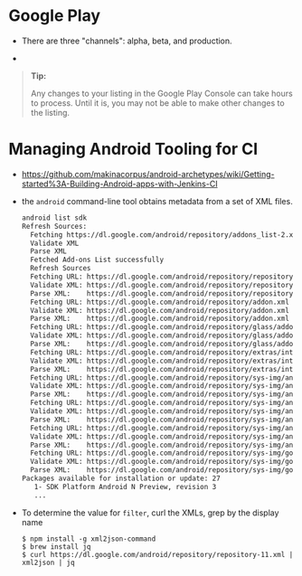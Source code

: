 

# Google Play

*  There are three "channels": alpha, beta, and production.
-  


> **Tip:**
>
> Any changes to your listing in the Google Play Console can take hours to process.  Until it is, you may not be able to make other changes to the listing.

# Managing Android Tooling for CI

* https://github.com/makinacorpus/android-archetypes/wiki/Getting-started%3A-Building-Android-apps-with-Jenkins-CI
* the `android` command-line tool obtains metadata from a set of XML files.

    ```bash
    android list sdk
    Refresh Sources:
      Fetching https://dl.google.com/android/repository/addons_list-2.xml
      Validate XML
      Parse XML
      Fetched Add-ons List successfully
      Refresh Sources
      Fetching URL: https://dl.google.com/android/repository/repository-11.xml
      Validate XML: https://dl.google.com/android/repository/repository-11.xml
      Parse XML:    https://dl.google.com/android/repository/repository-11.xml
      Fetching URL: https://dl.google.com/android/repository/addon.xml
      Validate XML: https://dl.google.com/android/repository/addon.xml
      Parse XML:    https://dl.google.com/android/repository/addon.xml
      Fetching URL: https://dl.google.com/android/repository/glass/addon.xml
      Validate XML: https://dl.google.com/android/repository/glass/addon.xml
      Parse XML:    https://dl.google.com/android/repository/glass/addon.xml
      Fetching URL: https://dl.google.com/android/repository/extras/intel/addon.xml
      Validate XML: https://dl.google.com/android/repository/extras/intel/addon.xml
      Parse XML:    https://dl.google.com/android/repository/extras/intel/addon.xml
      Fetching URL: https://dl.google.com/android/repository/sys-img/android/sys-img.xml
      Validate XML: https://dl.google.com/android/repository/sys-img/android/sys-img.xml
      Parse XML:    https://dl.google.com/android/repository/sys-img/android/sys-img.xml
      Fetching URL: https://dl.google.com/android/repository/sys-img/android-wear/sys-img.xml
      Validate XML: https://dl.google.com/android/repository/sys-img/android-wear/sys-img.xml
      Parse XML:    https://dl.google.com/android/repository/sys-img/android-wear/sys-img.xml
      Fetching URL: https://dl.google.com/android/repository/sys-img/android-tv/sys-img.xml
      Validate XML: https://dl.google.com/android/repository/sys-img/android-tv/sys-img.xml
      Parse XML:    https://dl.google.com/android/repository/sys-img/android-tv/sys-img.xml
      Fetching URL: https://dl.google.com/android/repository/sys-img/google_apis/sys-img.xml
      Validate XML: https://dl.google.com/android/repository/sys-img/google_apis/sys-img.xml
      Parse XML:    https://dl.google.com/android/repository/sys-img/google_apis/sys-img.xml
    Packages available for installation or update: 27
       1- SDK Platform Android N Preview, revision 3
       ...
    ```
* To determine the value for `filter`, curl the XMLs, grep by the display name

    ```
    $ npm install -g xml2json-command
    $ brew install jq
    $ curl https://dl.google.com/android/repository/repository-11.xml | xml2json | jq
    ```
